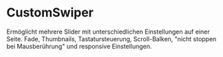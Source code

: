 # CustomSwiper

Ermöglicht mehrere Slider mit unterschiedlichen Einstellungen auf einer Seite. Fade, Thumbnails, Tastatursteuerung, Scroll-Balken, "nicht stoppen bei Mausberührung" und responsive Einstellungen.
